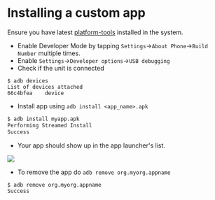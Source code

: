 # Installing a custom app

Ensure you have latest [platform-tools](https://developer.android.com/studio/releases/platform-tools) installed in the system.

* Enable Developer Mode by tapping `Settings`-&gt;`About Phone`-&gt;`Build Number` multiple times.
* Enable `Settings`-&gt;`Developer options`-&gt;`USB debugging`
* Check if the unit is connected

```text
$ adb devices
List of devices attached
66c4bfea    device
```

* Install app using `adb install <app_name>.apk`

```bash
$ adb install myapp.apk
Performing Streamed Install
Success
```

* Your app should show up in the app launcher's list.

![](../../.gitbook/assets/device-2020-02-14-150633.png)

* To remove the app do `adb remove org.myorg.appname`

```bash
$ adb remove org.myorg.appname
Success
```

